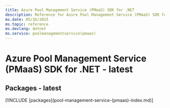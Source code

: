 ```yaml
---
title: Azure Pool Management Service (PMaaS) SDK for .NET
description: Reference for Azure Pool Management Service (PMaaS) SDK for .NET
ms.date: 05/26/2025
ms.topic: reference
ms.devlang: dotnet
ms.service: poolmanagementservice(pmaas)
---
```

# Azure Pool Management Service (PMaaS) SDK for .NET - latest
## Packages - latest
[!INCLUDE [packages](pool-management-service-(pmaas\)-index.md)]